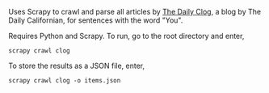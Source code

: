 Uses Scrapy to crawl and parse all articles by [The Daily Clog](http://www.dailycal.org/section/blogs/clog/), a blog by The Daily Californian, for sentences with the word "You".

Requires Python and Scrapy. To run, go to the root directory and enter,

`scrapy crawl clog` 

To store the results as a JSON file, enter,

`scrapy crawl clog -o items.json`